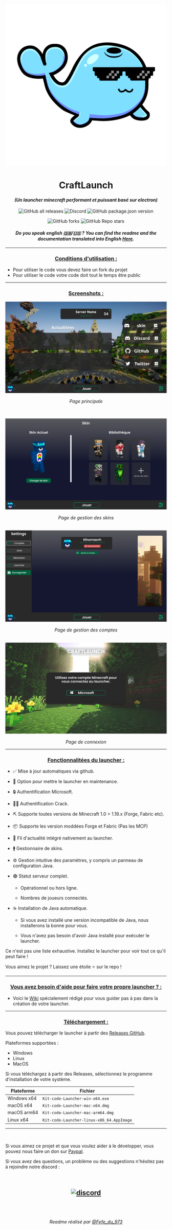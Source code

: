 <p align="center"><img src="../src/assets/images/icon.png" alt="icon-launcher"></p>

<h1 align="center">CraftLaunch</h1>

#### [<p align="center">]() *(Un launcher minecraft performant et puissant basé sur electron)*
[<p align="center">]()
![GitHub all releases](https://img.shields.io/github/downloads/luuxis/Kit-code-Launcher/total?style=for-the-badge)
![Discord](https://img.shields.io/discord/819729377650278420?style=for-the-badge)
![GitHub package.json version](https://img.shields.io/github/package-json/v/luuxis/Kit-code-Launcher?style=for-the-badge)
[<p align="center">]()
![GitHub forks](https://img.shields.io/github/forks/luuxis/Kit-code-Launcher?style=for-the-badge)
![GitHub Repo stars](https://img.shields.io/github/stars/luuxis/Kit-code-Launcher?style=for-the-badge)

#### *<p align="center">Do you speak english 🇬🇧/🇺🇸 ? You can find the readme and the documentation translated into English [Here](/README_EN-US.md).</p>*

---
### **<ins><p align="center">Conditions d'utilisation :</p>**
- Pour utiliser le code vous devez faire un fork du projet
- Pour utiliser le code votre code doit tout le temps être public

---

### **<ins><p align="center">Screenshots :</p>**

<img src="images/3.png" alt="screenshot3"><p align="center"> *Page principale*

&nbsp;

<img src="images/4.png" alt="screenshot4"><p align="center"> *Page de gestion des skins*

&nbsp;
<img src="images/5.png" alt="screenshot5"><p align="center"> *Page de gestion des comptes*

&nbsp;
<img src="images/1.png" alt="screenshot8"><p align="center"> *Page de connexion*

---

### **<ins><p align="center">Fonctionnalitées du launcher :</p>**

- ✅ Mise à jour automatiques via github.

- 🔴 Option pour mettre le launcher en maintenance.

- 🔒 Authentification Microsoft.

- 🏴‍☠️ Authentification Crack.

- ⛏️ Supporte toutes versions de Minecraft 1.0 > 1.19.x (Forge, Fabric etc).

- 📦 Supporte les version moddées Forge et Fabric (Pas les MCP)
 
- 📰 Fil d'actualité intégré nativement au launcher.

- 🚹 Gestionnaire de skins.

- ⚙️ Gestion intuitive des paramètres, y compris un panneau de configuration Java.

- 🟢 Statut serveur complet.

    - Opérationnel ou hors ligne.
    
    - Nombres de joueurs connectés.

- ☕ Installation de Java automatique.

    - Si vous avez installé une version incompatible de Java, nous installerons la bonne pour vous.
    
    - Vous n'avez pas besoin d'avoir Java installé pour exécuter le launcher.

Ce n'est pas une liste exhaustive. Installez le launcher pour voir tout ce qu'il peut faire !

Vous aimez le projet ? Laissez une étoile ⭐ sur le repo !

---

### **<ins><p align="center">Vous avez besoin d'aide pour faire votre propre launcher ? :</p>**

- Voici le [Wiki](./wiki.md) spécialement rédigé pour vous guider pas à pas dans la création de votre launcher.

---
### **<ins><p align="center">Téléchargement :</p>**

Vous pouvez télécharger le launcher à partir des [Releases GitHub](https://github.com/luuxis/Kit-code-Launcher/releases).

Plateformes supportées :

- Windows 
- Linux
- MacOS

Si vous téléchargez à partir des Releases, sélectionnez le programme d'installation de votre système.

 Plateforme | Fichier |
| -------- | ---- |
| Windows x64 | `Kit-code-Launcher-win-x64.exe ` |
| macOS x64 | `Kit-code-Launcher-mac-x64.dmg` |
| macOS arm64 | `Kit-code-Launcher-mac-arm64.dmg` |
| Linux x64 | `Kit-code-Launcher-linux-x86_64.AppImage` |

---

<br>

Si vous aimez ce projet et que vous voulez aider à le développer, vous pouvez nous faire un don sur [Paypal](https://www.paypal.me/luuxiss).

Si vous avez des questions, un problème ou des suggestions n'hésitez pas à rejoindre notre discord :

<br>

[<p align="center"><img src="https://discordapp.com/api/guilds/819729377650278420/embed.png?style=banner2" alt="discord">](https://discord.gg/e9q7Yr2cuQ) 
---

<br>
<br>

[<p align="center">]() *Readme réalisé par [@Fefe_du_973](https://github.com/Fefedu973)*  </p>